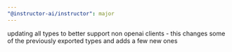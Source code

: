 ```yaml
---
"@instructor-ai/instructor": major
---
```


updating all types to better support non openai clients - this changes some of the previously exported types and adds a few new ones
